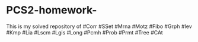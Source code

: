 # PCS2-homework-
This is my solved repository of
#Corr 
#SSet
#Mrna
#Motz
#Fibo
#Grph
#Iev
#Kmp
#Lia
#Lscm
#Lgis
#Long
#Pcmh
#Prob
#Prmt
#Tree
#CAt
